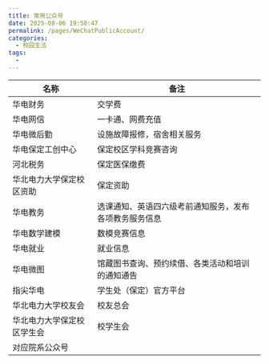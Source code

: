 ```yaml
---
title: 常用公众号
date: 2025-08-06 19:50:47
permalink: /pages/WeChatPublicAccount/
categories:
  - 校园生活
tags:
  - 
---
```

| 名称                       | 备注                                                   |
| -------------------------- | ------------------------------------------------------ |
| 华电财务                   | 交学费                                                 |
| 华电网信                   | 一卡通、网费充值                                       |
| 华电微后勤                 | 设施故障报修，宿舍相关服务                             |
| 华电保定工创中心           | 保定校区学科竞赛咨询                                   |
| 河北税务                   | 保定医保缴费                                           |
| 华北电力大学保定校区资助   | 保定资助                                               |
| 华电教务                   | 选课通知、英语四六级考前通知服务，发布各项教务服务信息 |
| 华电数学建模               | 数模竞赛信息                                           |
| 华电就业                   | 就业信息                                               |
| 华电微图                   | 馆藏图书查询、预约续借、各类活动和培训的通知通告       |
| 指尖华电                   | 学生处（保定）官方平台                                 |
| 华北电力大学校友会         | 校友总会                                               |
| 华北电力大学保定校区学生会 | 校学生会                                               |
| 对应院系公众号             |                                                        |